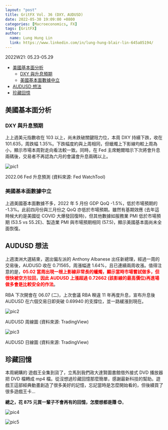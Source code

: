 ```yaml
---
layout: "post"
title: GritFX Vol. 36 (DXY、AUDUSD)
date: 2022-05-30 19:09:00 +0800
categories: [Macroeconomics, FX]
tags: [GritFX]
author:
  name: Lung Hung Lin
  link: https://www.linkedin.com/in/lung-hung-blair-lin-645a85194/ 
---
```

2022W21: 05.23-05.29
- [美國基本面分析](#美國基本面分析)
  - [DXY 與升息預期](#dxy-與升息預期)
  - [美國基本面數據中立](#美國基本面數據中立)
- [AUDUSD 想法](#audusd-想法)
- [珍藏回憶](#珍藏回憶)
  
## 美國基本面分析
### DXY 與升息預期

上上週美元指數收在 103 以上，尚未跌破關鍵阻力位，本周 DXY 持續下跌，收在 101.635，周跌幅 1.35%。下跌幅度約與上周相同，但蠟燭上下影線均較上周為小，顯示市場本周對走向看法較一致。同時，在 Fed 主席鮑爾暗示下次將會升息兩碼後，交易者不再認為六月的會議會升息兩碼以上。

![pic1](https://lh3.googleusercontent.com/pw/AM-JKLWu9HzC6a1e-7ejAY1ZfnQnVeTUshXTfThWdVm5eYkDJnVQXXMdi6OUZm92dEyn91xgJWoq_TR9sbQayhwuD97TvZ4v-5Mh0r8lB04eAfCsr0NgZQ5P5tyiay3IrWGJvIiKT24dlu3TjpfP8jQjL2nA=w1076-h609-no?authuser=0)

2022.06 Fed 升息預測 (資料來源: Fed WatchTool)

### 美國基本面數據中立

上週美國基本面數據不多，2022 年 5 月份 GDP QoQ -1.5%，低於市場預期的 -1.3%。此前四月份與三月份之 QoQ 亦低於市場預期。雖然有基期效應 (去年這時候大約是美國從 COVID 大爆發回復時)，但其他數據如服務業 PMI 低於市場預期 (53.5 vs 55.2E)、製造業 PMI 與市場預期相同 (57.5)，顯示美國基本面尚未全面恢復。

## AUDUSD 想法

上週澳洲大選結束，選出偏左派的 Anthony Albanese 出任新總理，經過一周的交易後，AUDUSD 收在 0.71565，周漲幅達 1.64%，且已連續兩周收漲。值得注意的是，<span style="color:red">**05.02 當周出現一根上影線非常長的蠟燭，顯示當時市場嘗試做多，但很快被空方拉回，因此 AUDUSD 上漲超過 0.72662 (該影線的最高價位)再進場做多會是比較安全的作法**</span>。

RBA 下次開會在 06.07 (二)，上次會議 RBA 睽違 11 年再度升息，宣布升息後 AUDUSD 在六個交易日即突破 0.69940 的支撐位，並一路緩漲到現在。

![pic2](https://lh3.googleusercontent.com/pw/AM-JKLXfo-Hr-bpaiwKctAYthg4Ux22ig-erfHWUI_5XPiM-YKwV7SIVNmPkAnQuAoIxBKKCzzpK_ZHtiw0Vm0WLuAauU-o3PKgNiqARPPBhPEEW5N_L2LzEf45HBfxIX9EEwKHRhGWebbg09FtIkj8yZnhO=w994-h524-no?authuser=0)

AUDUSD 周線圖 (資料來源: TradingView)

![pic3](https://lh3.googleusercontent.com/pw/AM-JKLWKvgfh7oc6RS2Psu0pXEB2Iwl0RJMWd2CqZhUjd_GWLlvxUGVouOfMzR5ND4HHxa4_uJQj69WidSr9sevFII5_xs5sv2NALiQB12vEOm3AeuSvUYtqZW3xYt_6CDNRe5-lbiHGb05pq9OcZ8yZqAnl=w1395-h789-no?authuser=0)

AUDUSD 日線圖 (資料來源: TradingView)

## 珍藏回憶

本周網購的 遊戲王全集到貨了，立馬到我們政大達賢圖書館借外接式 DVD 播放器把 DVD 檔轉成 mp4 檔。從沒想過珍藏回憶那麼簡單，感謝最新科技的幫助。遊戲王這部經典動畫創造了很多美好的記憶，忘記當時是怎麼開始看的，但後續買了很多遊戲王卡…

**總之，花 875 元買一輩子不會再有的回憶，怎麼想都是賺 😊**。

![pic4](https://lh3.googleusercontent.com/pw/AM-JKLXeMoz52RVNVegvFcXBB7Ro8U4XNawTm5DFtv0hEA4RyxoOwd1UHlRt9f3lNheBIWq3S6BLTQM9CN66z2828JoEeUQiYloN9yMNs6fFZ0u4z8OaGC6X7XaPUCnPdi737L5tzODfKDxXXcqRIBV36EZ7=w670-h893-no?authuser=0)

![pic5](https://lh3.googleusercontent.com/pw/AM-JKLV8EIkKLwc-HbDENy1mE5pi-bFE9SLx_nv_w-TxYaMpGzKgTrudoqnO-QvM4ElQbADeQRjTltElC5wfkPjVfQ_zljI0-7o423yeXjC9K3Xu44lbH745T32Phla9-vnsmjVNF1TBVmHZg524di5yM_2G=w670-h893-no?authuser=0)
